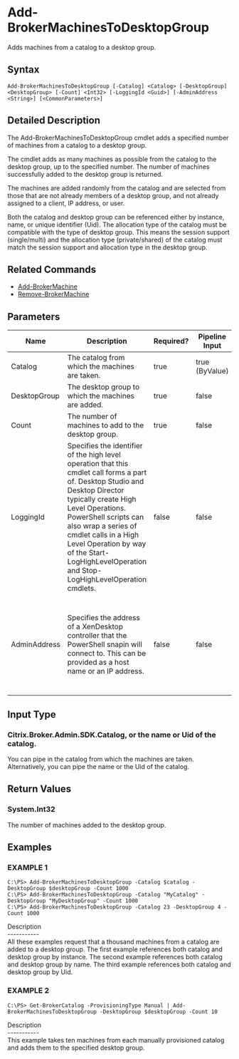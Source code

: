 ﻿# Add-BrokerMachinesToDesktopGroup

   Adds machines from a catalog to a desktop group.

## Syntax
```
Add-BrokerMachinesToDesktopGroup [-Catalog] <Catalog> [-DesktopGroup] <DesktopGroup> [-Count] <Int32> [-LoggingId <Guid>] [-AdminAddress <String>] [<CommonParameters>]
```

## Detailed Description
   The Add-BrokerMachinesToDesktopGroup cmdlet adds a specified number of machines from a catalog to a desktop group.

The cmdlet adds as many machines as possible from the catalog to the desktop group, up to the specified number. The number of machines successfully added to the desktop group is returned.

The machines are added randomly from the catalog and are selected from those that are not already members of a desktop group, and not already assigned to a client, IP address, or user.

Both the catalog and desktop group can be referenced either by instance, name, or unique identifier (Uid). The allocation type of the catalog must be compatible with the type of desktop group. This means the session support (single/multi) and the allocation type (private/shared) of the catalog must match the session support and allocation type in the desktop group.

## Related Commands
  * [Add-BrokerMachine](Add-BrokerMachine/)
  * [Remove-BrokerMachine](Remove-BrokerMachine/)
## Parameters

| Name   | Description | Required? | Pipeline Input | Default Value |
| --- | --- | --- | --- | --- |
| Catalog | The catalog from which the machines are taken. | true | true (ByValue) |  |
| DesktopGroup | The desktop group to which the machines are added. | true | false |  |
| Count | The number of machines to add to the desktop group. | true | false |  |
| LoggingId | Specifies the identifier of the high level operation that this cmdlet call forms a part of. Desktop Studio and Desktop Director typically create High Level Operations. PowerShell scripts can also wrap a series of cmdlet calls in a High Level Operation by way of the Start-LogHighLevelOperation and Stop-LogHighLevelOperation cmdlets. | false | false |  |
| AdminAddress | Specifies the address of a XenDesktop controller that the PowerShell snapin will connect to. This can be provided as a host name or an IP address. | false | false | Localhost. Once a value is provided by any cmdlet, this value will become the default. |

## Input Type
### Citrix.Broker.Admin.SDK.Catalog, or the name or Uid of the catalog.
   You can pipe in the catalog from which the machines are taken. Alternatively, you can pipe the name or the Uid of the catalog.
## Return Values
### System.Int32
   The number of machines added to the desktop group.
## Examples

### EXAMPLE 1
```
C:\PS> Add-BrokerMachinesToDesktopGroup -Catalog $catalog -DesktopGroup $desktopGroup -Count 1000
C:\PS> Add-BrokerMachinesToDesktopGroup -Catalog "MyCatalog" -DesktopGroup "MyDesktopGroup" -Count 1000
C:\PS> Add-BrokerMachinesToDesktopGroup -Catalog 23 -DesktopGroup 4 -Count 1000
```
   Description<br>-----------<br>All these examples request that a thousand machines from a catalog are added to a desktop group. The first example references both catalog and desktop group by instance. The second example references both catalog and desktop group by name. The third example references both catalog and desktop group by Uid.
### EXAMPLE 2
```
C:\PS> Get-BrokerCatalog -ProvisioningType Manual | Add-BrokerMachinesToDesktopGroup -DesktopGroup $desktopGroup -Count 10
```
   Description<br>-----------<br>This example takes ten machines from each manually provisioned catalog and adds them to the specified desktop group.
